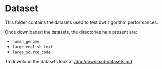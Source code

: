 # Dataset

This folder contains the datasets used to test bwt algorithm performances.

Once downloaded the datasets, the directories here present are:

- `human_genome`
- `large_english_text`
- `large_source_code`

To download the datasets look at [/doc/download-datasets.md](../doc/download-datasets.md)
